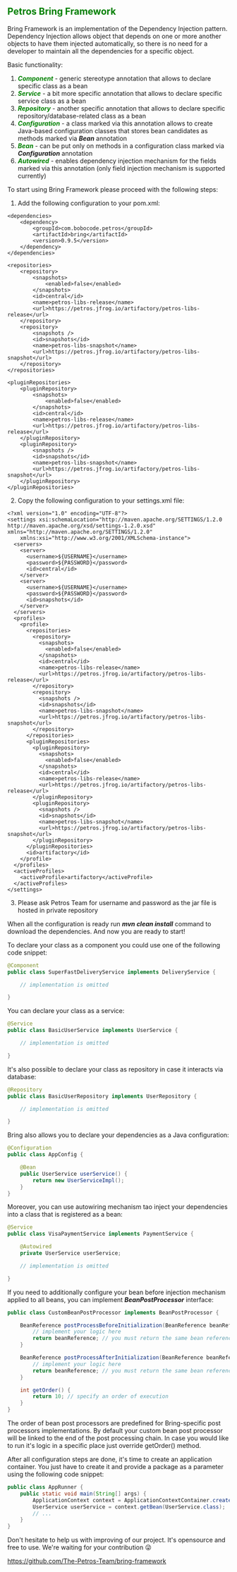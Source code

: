 ## <span style="color:green">Petros Bring Framework</span>
Bring Framework is an implementation of the Dependency Injection pattern.
Dependency Injection allows object that depends on one or more another objects to have them injected automatically,
so there is no need for a developer to maintain all the dependencies for a specific object.

Basic functionality:
1. <span style="color:green">_**Component**_</span> - generic stereotype annotation that allows to declare specific class as a bean
2. <span style="color:green">_**Service**_</span> - a bit more specific annotation that allows to declare specific service class as a bean
3. <span style="color:green">_**Repository**_</span> - another specific annotation that allows to declare specific repository/database-related class as a bean
4. <span style="color:green">_**Configuration**_</span> - a class marked via this annotation allows to create Java-based configuration classes that stores bean candidates as methods marked via _**Bean**_ annotation
5. <span style="color:green">_**Bean**_</span> - can be put only on methods in a configuration class marked via _**Configuration**_ annotation
6. <span style="color:green">_**Autowired**_</span> - enables dependency injection mechanism for the fields marked via this annotation (only field injection mechanism is supported currently)

To start using Bring Framework please proceed with the following steps:
1. Add the following configuration to your pom.xml:
```
<dependencies>
    <dependency>
        <groupId>com.bobocode.petros</groupId>
        <artifactId>bring</artifactId>
        <version>0.9.5</version>
    </dependency>
</dependencies>

<repositories>
    <repository>
        <snapshots>
            <enabled>false</enabled>
        </snapshots>
        <id>central</id>
        <name>petros-libs-release</name>
        <url>https://petros.jfrog.io/artifactory/petros-libs-release</url>
    </repository>
    <repository>
        <snapshots />
        <id>snapshots</id>
        <name>petros-libs-snapshot</name>
        <url>https://petros.jfrog.io/artifactory/petros-libs-snapshot</url>
    </repository>
</repositories>

<pluginRepositories>
    <pluginRepository>
        <snapshots>
            <enabled>false</enabled>
        </snapshots>
        <id>central</id>
        <name>petros-libs-release</name>
        <url>https://petros.jfrog.io/artifactory/petros-libs-release</url>
    </pluginRepository>
    <pluginRepository>
        <snapshots />
        <id>snapshots</id>
        <name>petros-libs-snapshot</name>
        <url>https://petros.jfrog.io/artifactory/petros-libs-snapshot</url>
    </pluginRepository>
</pluginRepositories>
```

2. Copy the following configuration to your settings.xml file:
```
<?xml version="1.0" encoding="UTF-8"?>
<settings xsi:schemaLocation="http://maven.apache.org/SETTINGS/1.2.0 http://maven.apache.org/xsd/settings-1.2.0.xsd" xmlns="http://maven.apache.org/SETTINGS/1.2.0"
    xmlns:xsi="http://www.w3.org/2001/XMLSchema-instance">
  <servers>
    <server>
      <username>${USERNAME}</username>
      <password>${PASSWORD}</password>
      <id>central</id>
    </server>
    <server>
      <username>${USERNAME}</username>
      <password>${PASSWORD}</password>
      <id>snapshots</id>
    </server>
  </servers>
  <profiles>
    <profile>
      <repositories>
        <repository>
          <snapshots>
            <enabled>false</enabled>
          </snapshots>
          <id>central</id>
          <name>petros-libs-release</name>
          <url>https://petros.jfrog.io/artifactory/petros-libs-release</url>
        </repository>
        <repository>
          <snapshots />
          <id>snapshots</id>
          <name>petros-libs-snapshot</name>
          <url>https://petros.jfrog.io/artifactory/petros-libs-snapshot</url>
        </repository>
      </repositories>
      <pluginRepositories>
        <pluginRepository>
          <snapshots>
            <enabled>false</enabled>
          </snapshots>
          <id>central</id>
          <name>petros-libs-release</name>
          <url>https://petros.jfrog.io/artifactory/petros-libs-release</url>
        </pluginRepository>
        <pluginRepository>
          <snapshots />
          <id>snapshots</id>
          <name>petros-libs-snapshot</name>
          <url>https://petros.jfrog.io/artifactory/petros-libs-snapshot</url>
        </pluginRepository>
      </pluginRepositories>
      <id>artifactory</id>
    </profile>
  </profiles>
  <activeProfiles>
    <activeProfile>artifactory</activeProfile>
  </activeProfiles>
</settings>
```

3. Please ask Petros Team for username and password as the jar file is hosted in private repository

When all the configuration is ready run _**mvn clean install**_ command to download the dependencies.
And now you are ready to start!

To declare your class as a component you could use one of the following code snippet:
```java
@Component
public class SuperFastDeliveryService implements DeliveryService {

    // implementation is omitted

}
```

You can declare your class as a service:
```java
@Service
public class BasicUserService implements UserService {

    // implementation is omitted

}
```

It's also possible to declare your class as repository in case it interacts via database:
```java
@Repository
public class BasicUserRepository implements UserRepository {

    // implementation is omitted

}
```

Bring also allows you to declare your dependencies as a Java configuration:
```java
@Configuration
public class AppConfig {

    @Bean
    public UserService userService() {
        return new UserServiceImpl();
    }
}
```

Moreover, you can use autowiring mechanism tao inject your dependencies into a class that is registered as a bean:
```java
@Service
public class VisaPaymentService implements PaymentService {

    @Autowired
    private UserService userService;

    // implementation is omitted

}
```

If you need to additionally configure your bean before injection mechanism applied to all beans, you can implement
_**BeanPostProcessor**_ interface:
```java
public class CustomBeanPostProcessor implements BeanPostProcessor {

    BeanReference postProcessBeforeInitialization(BeanReference beanReference) {
        // implement your logic here
        return beanReference; // you must return the same bean reference received on input
    }

    BeanReference postProcessAfterInitialization(BeanReference beanReference) {
        // implement your logic here
        return beanReference; // you must return the same bean reference received on input
    }

    int getOrder() {
        return 10; // specify an order of execution
    }
}
```
The order of bean post processors are predefined for Bring-specific post processors implementations. By default your
custom bean post processor will be linked to the end of the post processing chain. In case you would like to run it's
logic in a specific place just override getOrder() method.

After all configuration steps are done, it's time to create an application container. You just have to create it and
provide a package as a parameter using the following code snippet:
```java
public class AppRunner {
    public static void main(String[] args) {
        ApplicationContext context = ApplicationContextContainer.create("specify.your.package.here");
        UserService userService = context.getBean(UserService.class);
        // ...
    }
}
```

Don't hesitate to help us with improving of our project. It's opensource and free to use. We're waiting for your contribution 😜

https://github.com/The-Petros-Team/bring-framework
